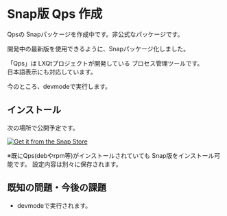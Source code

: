 # Snap版 Qps 作成

Qpsの Snapパッケージを作成中です。非公式なパッケージです。

開発中の最新版を使用できるように、Snapパッケージ化しました。

「Qps」は LXQtプロジェクトが開発している プロセス管理ツールです。  
日本語表示にも対応しています。

今のところ、devmodeで実行します。

## インストール

次の場所で公開予定です。

[![Get it from the Snap Store](https://snapcraft.io/static/images/badges/en/snap-store-black.svg)](https://snapcraft.io/qps-snap)

※既にQps(debやrpm等)がインストールされていても Snap版をインストール可能です。
設定内容は別々に保存されます。

## 既知の問題・今後の課題

* devmodeで実行されます。
